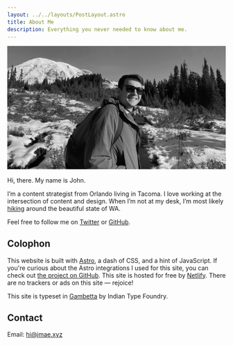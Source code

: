```yaml
---
layout: ../../layouts/PostLayout.astro
title: About Me
description: Everything you never needed to know about me.
---
```

  
<Img
  src="/src/img/me.png"
  alt="A picture of me, John Eatmon, standing in front of a snowy Mount Rainier on a sunny day."
  preload="avif"
  loading="eager"
/>

Hi, there. My name is John.

I’m a content strategist from Orlando living in Tacoma. I love working at the intersection of content and design. When I’m not at my desk, I’m most likely [hiking](/hikes) around the beautiful state of WA.

Feel free to follow me on [Twitter](https://twitter.com/jmaeat) or [GitHub](https://github.com/jmaeat).

## Colophon

This website is built with [Astro](https://astro.build/), a dash of CSS, and a hint of JavaScript. If you're curious about the Astro integrations I used for this site, you can check out [the project on GitHub](https://github.com/jmaeat/www#readme). This site is hosted for free by [Netlify](https://www.netlify.com/). There are no trackers or ads on this site — rejoice!

This site is typeset in [Gambetta](https://www.fontshare.com/fonts/gambetta) by Indian Type Foundry.

## Contact

Email: [hi@jmae.xyz](mailto:hi@jmae.xyz?subject=Hello)
